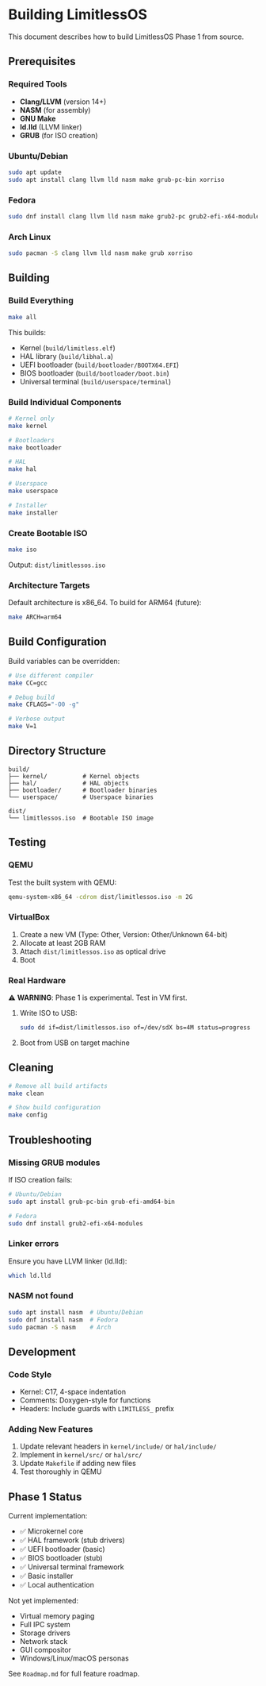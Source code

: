 # Building LimitlessOS

This document describes how to build LimitlessOS Phase 1 from source.

## Prerequisites

### Required Tools

- **Clang/LLVM** (version 14+)
- **NASM** (for assembly)
- **GNU Make**
- **ld.lld** (LLVM linker)
- **GRUB** (for ISO creation)

### Ubuntu/Debian

```bash
sudo apt update
sudo apt install clang llvm lld nasm make grub-pc-bin xorriso
```

### Fedora

```bash
sudo dnf install clang llvm lld nasm make grub2-pc grub2-efi-x64-modules xorriso
```

### Arch Linux

```bash
sudo pacman -S clang llvm lld nasm make grub xorriso
```

## Building

### Build Everything

```bash
make all
```

This builds:
- Kernel (`build/limitless.elf`)
- HAL library (`build/libhal.a`)
- UEFI bootloader (`build/bootloader/BOOTX64.EFI`)
- BIOS bootloader (`build/bootloader/boot.bin`)
- Universal terminal (`build/userspace/terminal`)

### Build Individual Components

```bash
# Kernel only
make kernel

# Bootloaders
make bootloader

# HAL
make hal

# Userspace
make userspace

# Installer
make installer
```

### Create Bootable ISO

```bash
make iso
```

Output: `dist/limitlessos.iso`

### Architecture Targets

Default architecture is x86_64. To build for ARM64 (future):

```bash
make ARCH=arm64
```

## Build Configuration

Build variables can be overridden:

```bash
# Use different compiler
make CC=gcc

# Debug build
make CFLAGS="-O0 -g"

# Verbose output
make V=1
```

## Directory Structure

```
build/
├── kernel/          # Kernel objects
├── hal/             # HAL objects
├── bootloader/      # Bootloader binaries
└── userspace/       # Userspace binaries

dist/
└── limitlessos.iso  # Bootable ISO image
```

## Testing

### QEMU

Test the built system with QEMU:

```bash
qemu-system-x86_64 -cdrom dist/limitlessos.iso -m 2G
```

### VirtualBox

1. Create a new VM (Type: Other, Version: Other/Unknown 64-bit)
2. Allocate at least 2GB RAM
3. Attach `dist/limitlessos.iso` as optical drive
4. Boot

### Real Hardware

⚠️ **WARNING**: Phase 1 is experimental. Test in VM first.

1. Write ISO to USB:
   ```bash
   sudo dd if=dist/limitlessos.iso of=/dev/sdX bs=4M status=progress
   ```

2. Boot from USB on target machine

## Cleaning

```bash
# Remove all build artifacts
make clean

# Show build configuration
make config
```

## Troubleshooting

### Missing GRUB modules

If ISO creation fails:
```bash
# Ubuntu/Debian
sudo apt install grub-pc-bin grub-efi-amd64-bin

# Fedora
sudo dnf install grub2-efi-x64-modules
```

### Linker errors

Ensure you have LLVM linker (ld.lld):
```bash
which ld.lld
```

### NASM not found

```bash
sudo apt install nasm  # Ubuntu/Debian
sudo dnf install nasm  # Fedora
sudo pacman -S nasm    # Arch
```

## Development

### Code Style

- Kernel: C17, 4-space indentation
- Comments: Doxygen-style for functions
- Headers: Include guards with `LIMITLESS_` prefix

### Adding New Features

1. Update relevant headers in `kernel/include/` or `hal/include/`
2. Implement in `kernel/src/` or `hal/src/`
3. Update `Makefile` if adding new files
4. Test thoroughly in QEMU

## Phase 1 Status

Current implementation:
- ✅ Microkernel core
- ✅ HAL framework (stub drivers)
- ✅ UEFI bootloader (basic)
- ✅ BIOS bootloader (stub)
- ✅ Universal terminal framework
- ✅ Basic installer
- ✅ Local authentication

Not yet implemented:
- Virtual memory paging
- Full IPC system
- Storage drivers
- Network stack
- GUI compositor
- Windows/Linux/macOS personas

See `Roadmap.md` for full feature roadmap.
